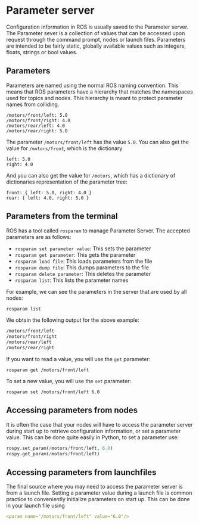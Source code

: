 # Parameter server

Configuration information in ROS is usually saved to the Parameter server. The Parameter sever is a collection of values that can be accessed upon request through the command prompt, nodes or launch files. Parameters are intended to be fairly static, globally available values such as integers, floats, strings or bool values.

## Parameters
Parameters are named using the normal ROS naming convention. This means that ROS parameters have a hierarchy that matches the namespaces used for topics and nodes. This hierarchy is meant to protect parameter names from colliding. 

```
/motors/front/left: 5.0
/motors/front/right: 4.0
/motors/rear/left: 4.0
/motors/rear/right: 5.0
```
The parameter `/motors/front/left` has the value `5.0`. You can also get the value for `/motors/front`, which is the dictionary

```
left: 5.0
right: 4.0
```

And you can also get the value for `/motors`, which has a dictionary of dictionaries representation of the parameter tree:
```
front: { left: 5.0, right: 4.0 }
rear: { left: 4.0, right: 5.0 }
```

## Parameters from the terminal
ROS has a tool called `rosparam` to manage Parameter Server. The accepted parameters are as follows:
* `rosparam set parameter value`: This sets the parameter
* `rosparam get parameter`: This gets the parameter
* `rosparam load file`: This loads parameters from the file
* `rosparam dump file`: This dumps parameters to the file
* `rosparam delete parameter`: This deletes the parameter
* `rosparam list`: This lists the parameter names

For example, we can see the parameters in the server that are used by all nodes:
```bash
rosparam list
```
We obtain the following output for the above example:
```bash
/motors/front/left
/motors/front/right
/motors/rear/left
/motors/rear/right
```
If you want to read a value, you will use the `get` parameter:
```
rosparam get /motors/front/left
```
To set a new value, you will use the `set` parameter:
```
rosparam set /motors/front/left 6.0
```

## Accessing parameters from nodes
It is often the case that your nodes will have to access the parameter server during start up to retrieve configuration information, or set a parameter value. This can be done quite easily in Python, to set a parameter use:

```python
rospy.set_param(/motors/front/left, 6.0)
rospy.get_param(/motors/front/left)
```


## Accessing parameters from launchfiles
The final source where you may need to access the parameter server is from a launch file. Setting a parameter value during a launch file is common practice to conveniently initialize parameters on start up. This can be done in your launch file using

```yaml
<param name="/motors/front/left" value="6.0"/>
```